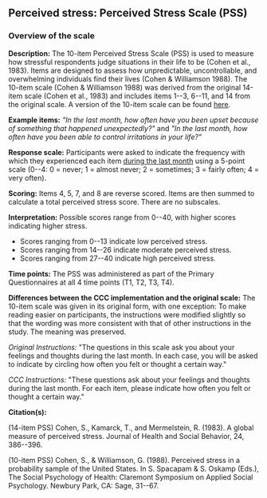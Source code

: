 ## Perceived stress: Perceived Stress Scale (PSS)  

### Overview of the scale   

**Description:** The 10-item Perceived Stress Scale (PSS) is used to
measure how stressful respondents judge situations in their life to be
(Cohen et al., 1983). Items are designed to assess how unpredictable,
uncontrollable, and overwhelming individuals find their lives (Cohen & 
Williamson 1988). The 10-item scale (Cohen & Williamson 1988) was derived from the
original 14-item scale (Cohen et al., 1983) and includes items 1--3, 6--11, and
14 from the original scale. A version of the 10-item scale can be found 
<a href="https://www.mindgarden.com/documents/PerceivedStressScale.pdf" 
target="_blank">here</a>.  

**Example items:** *"In the last month, how often have you been upset because of something that happened unexpectedly?"* 
and *"In the last month, how often have you been able to control irritations in your life?"*

**Response scale:** Participants were asked to indicate the frequency
with which they experienced each item <u>during the last month</u> using
a 5-point scale (0--4: 0 = never; 1 = almost never; 2 = sometimes; 3 =
fairly often; 4 = very often).  


**Scoring:** Items 4, 5, 7, and 8 are reverse scored. Items are then
summed to calculate a total perceived stress score. There are no
subscales.  

**Interpretation:** Possible scores range from 0--40, with higher scores
indicating higher stress.  

-   Scores ranging from 0--13 indicate low perceived stress.  
-   Scores ranging from 14--26 indicate moderate perceived stress.  
-   Scores ranging from 27--40 indicate high perceived stress.    


**Time points:** The PSS was administered as part of the Primary
Questionnaires at all 4 time points (T1, T2, T3, T4).  

**Differences between the CCC implementation and the original scale:**
The 10-item scale was given in its original form, with one exception: To
make reading easier on participants, the instructions were modified
slightly so that the wording was more consistent with that of other
instructions in the study. The meaning was preserved.  

*Original Instructions:* "The questions in this scale ask you about your
feelings and thoughts during the last month. In each case, you will be
asked to indicate by circling how often you felt or thought a certain
way."  

*CCC Instructions:* "These questions ask about your feelings and
thoughts during the last month. For each item, please indicate how often
you felt or thought a certain way."   


**Citation(s):**

(14-item PSS) Cohen, S., Kamarck, T., and Mermelstein, R. (1983). A global 
measure of perceived stress. Journal of Health and Social Behavior, 24, 386--396.

(10-item PSS) Cohen, S., & Williamson, G. (1988). Perceived stress in a 
probability sample of the United States. In S. Spacapam & S. Oskamp (Eds.), 
The Social Psychology of Health: Claremont Symposium on Applied Social Psychology. 
Newbury Park, CA: Sage, 31--67.  




